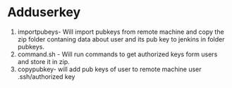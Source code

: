 # Adduserkey

1. importpubeys- Will import pubkeys from remote machine and copy the zip folder contaning data about user and its pub key to jenkins in folder pubkeys.
2. command.sh - Will run commands to get authorized keys form users and store it in zip.
3. copypubkey- will add pub keys of user to remote machine user .ssh/authorized key
